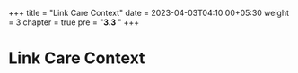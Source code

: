 +++
title = "Link Care Context"
date = 2023-04-03T04:10:00+05:30
weight = 3
chapter = true
pre = "<b>3.3 </b>"
+++

# Link Care Context

